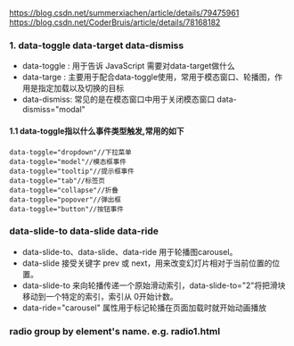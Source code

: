 
https://blog.csdn.net/summerxiachen/article/details/79475961
https://blog.csdn.net/CoderBruis/article/details/78168182

### 1. data-toggle data-target data-dismiss
- data-toggle : 用于告诉 JavaScript 需要对data-target做什么
- data-targe  : 主要用于配合data-toggle使用，常用于模态窗口、轮播图，作用是指定加载以及切换的目标
- data-dismiss: 常见的是在模态窗口中用于关闭模态窗口  data-dismiss="modal"

#### 1.1 data-toggle指以什么事件类型触发,常用的如下
    data-toggle="dropdown"//下拉菜单
    data-toggle="model"//模态框事件
    data-toggle="tooltip"//提示框事件
    data-toggle="tab"//标签页
    data-toggle="collapse"//折叠
    data-toggle="popover"//弹出框
    data-toggle="button"//按钮事件


### data-slide-to data-slide data-ride
- data-slide-to、data-slide、data-ride 用于轮播图carousel。
- data-slide 接受关键字 prev 或 next，用来改变幻灯片相对于当前位置的位置。
- data-slide-to 来向轮播传递一个原始滑动索引，data-slide-to="2"将把滑块移动到一个特定的索引，索引从 0开始计数。
- data-ride="carousel" 属性用于标记轮播在页面加载时就开始动画播放


### radio group by element's name. e.g. radio1.html
